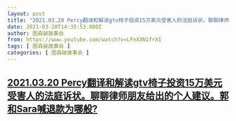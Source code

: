 ```yaml
---
layout: post
title: "2021.03.20 Percy翻译和解读gtv椅子投资15万美元受害人的法庭诉状。聊聊律师朋友给出的个人建议。郭和Sara喊退款为哪般?"
date: 2021-03-20T14:35:53.000Z
author: 图森破故事会
from: https://www.youtube.com/watch?v=LFnXXN1frXI
tags: [ 图森破故事会 ]
categories: [ 图森破故事会 ]
---
```

<!--1616250953000-->
[2021.03.20 Percy翻译和解读gtv椅子投资15万美元受害人的法庭诉状。聊聊律师朋友给出的个人建议。郭和Sara喊退款为哪般?](https://www.youtube.com/watch?v=LFnXXN1frXI)
------

<div>

</div>
